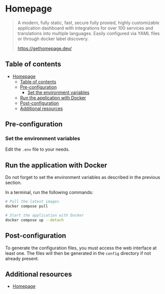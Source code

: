 # Homepage

> A modern, fully static, fast, secure fully proxied, highly customizable
> application dashboard with integrations for over 100 services and translations
> into multiple languages. Easily configured via YAML files or through docker
> label discovery.
>
> <https://gethomepage.dev/>

## Table of contents

- [Homepage](#homepage)
  - [Table of contents](#table-of-contents)
  - [Pre-configuration](#pre-configuration)
    - [Set the environment variables](#set-the-environment-variables)
  - [Run the application with Docker](#run-the-application-with-docker)
  - [Post-configuration](#post-configuration)
  - [Additional resources](#additional-resources)

## Pre-configuration

### Set the environment variables

Edit the `.env` file to your needs.

## Run the application with Docker

Do not forget to set the environment variables as described in the previous
section.

In a terminal, run the following commands:

```bash
# Pull the latest images
docker compose pull

# Start the application with Docker
docker compose up --detach
```

## Post-configuration

To generate the configuration files, you must access the web interface at least
one. The files will then be generated in the `config` directory if not already
present.

## Additional resources

- [Homepage](https://gethomepage.dev/>)
